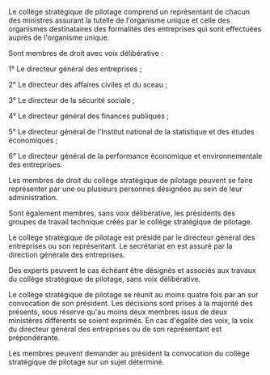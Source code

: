Le collège stratégique de pilotage comprend un représentant de chacun des ministres assurant la tutelle de l'organisme unique et celle des organismes destinataires des formalités des entreprises qui sont effectuées auprès de l'organisme unique.

Sont membres de droit avec voix délibérative :

1° Le directeur général des entreprises ;

2° Le directeur des affaires civiles et du sceau ;

3° Le directeur de la sécurité sociale ;

4° Le directeur général des finances publiques ;

5° Le directeur général de l'Institut national de la statistique et des études économiques ;

6° Le directeur général de la performance économique et environnementale des entreprises.

Les membres de droit du collège stratégique de pilotage peuvent se faire représenter par une ou plusieurs personnes désignées au sein de leur administration.

Sont également membres, sans voix délibérative, les présidents des groupes de travail technique créés par le collège stratégique de pilotage.

Le collège stratégique de pilotage est présidé par le directeur général des entreprises ou son représentant. Le secrétariat en est assuré par la direction générale des entreprises.

Des experts peuvent le cas échéant être désignés et associés aux travaux du collège stratégique de pilotage, sans voix délibérative.

Le collège stratégique de pilotage se réunit au moins quatre fois par an sur convocation de son président. Les décisions sont prises à la majorité des présents, sous réserve qu'au moins deux membres issus de deux ministères différents se soient exprimés. En cas d'égalité des voix, la voix du directeur général des entreprises ou de son représentant est prépondérante.

Les membres peuvent demander au président la convocation du collège stratégique de pilotage sur un sujet déterminé.
